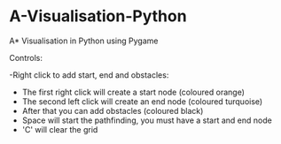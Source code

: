 # A-Visualisation-Python
A* Visualisation in Python using Pygame

Controls:

-Right click to add start, end and obstacles:
  - The first right click will create a start node (coloured orange)
  - The second left click will create an end node (coloured turquoise)
  - After that you can add obstacles (coloured black)
- Space will start the pathfinding, you must have a start and end node
- 'C' will clear the grid
